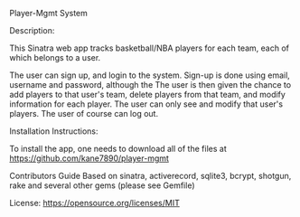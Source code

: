 Player-Mgmt System

Description:

This Sinatra web app tracks basketball/NBA players for each team, each of which belongs to a user.

The user can sign up, and login to the system.  Sign-up is done using email, username and password, although the  The user is then given the chance to add players to that user's team, delete players from that team, and modify information for each player.  The user can only see and modify that user's players.  The user of course can log out.

Installation Instructions:

To install the app, one needs to download all of the files at https://github.com/kane7890/player-mgmt

Contributors Guide
  Based on sinatra, activerecord, sqlite3, bcrypt, shotgun, rake and several other gems (please see Gemfile)

License:
  https://opensource.org/licenses/MIT
